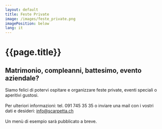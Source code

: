 ```yaml
---
layout: default
title: Feste Private
image: /images/feste_private.png
imagePosition: below
lang: it
---
```


{{page.title}}
==============

Matrimonio, compleanni, battesimo, evento aziendale?
----------------------------------------------------

Siamo felici di potervi ospitare e organizzare feste private, eventi speciali o aperitivi gustosi. 
<br> </br>
Per ulteriori informazioni: tel. 091 745 35 35 o inviare una mail con i vostri dati e desideri: <info@scarpetta.ch>
<br> </br>
Un menù di esempio sarà pubblicato a breve.
